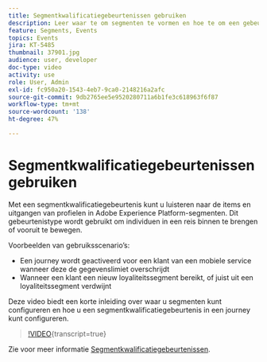 ```yaml
---
title: Segmentkwalificatiegebeurtenissen gebruiken
description: Leer waar te om segmenten te vormen en hoe te om een gebeurtenis van de segmentkwalificatie in een reis te vormen.
feature: Segments, Events
topics: Events
jira: KT-5485
thumbnail: 37901.jpg
audience: user, developer
doc-type: video
activity: use
role: User, Admin
exl-id: fc950a20-1543-4eb7-9ca0-2148216a2afc
source-git-commit: 9db2765ee5e9520280711a6b1fe3c618963f6f87
workflow-type: tm+mt
source-wordcount: '138'
ht-degree: 47%

---
```


# Segmentkwalificatiegebeurtenissen gebruiken

Met een segmentkwalificatiegebeurtenis kunt u luisteren naar de items en uitgangen van profielen in Adobe Experience Platform-segmenten. Dit gebeurtenistype wordt gebruikt om individuen in een reis binnen te brengen of vooruit te bewegen.

Voorbeelden van gebruiksscenario’s:

* Een journey wordt geactiveerd voor een klant van een mobiele service wanneer deze de gegevenslimiet overschrijdt
* Wanneer een klant een nieuw loyaliteitssegment bereikt, of juist uit een loyaliteitssegment verdwijnt

Deze video biedt een korte inleiding over waar u segmenten kunt configureren en hoe u een segmentkwalificatiegebeurtenis in een journey kunt configureren.

>[!VIDEO](https://video.tv.adobe.com/v/37901?learn=on){transcript=true}

Zie voor meer informatie [Segmentkwalificatiegebeurtenissen](https://experienceleague.adobe.com/docs/journeys/using/building-journeys/about-journey-building/events-activities/segment-qualification-events.html?lang=en).
